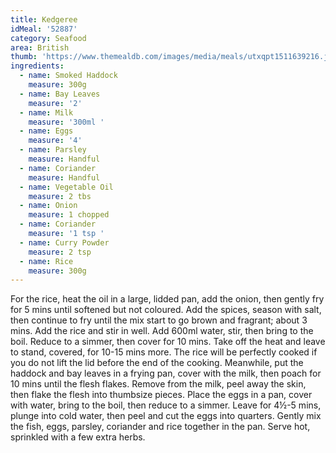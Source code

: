 ```yaml
---
title: Kedgeree
idMeal: '52887'
category: Seafood
area: British
thumb: 'https://www.themealdb.com/images/media/meals/utxqpt1511639216.jpg'
ingredients:
  - name: Smoked Haddock
    measure: 300g
  - name: Bay Leaves
    measure: '2'
  - name: Milk
    measure: '300ml '
  - name: Eggs
    measure: '4'
  - name: Parsley
    measure: Handful
  - name: Coriander
    measure: Handful
  - name: Vegetable Oil
    measure: 2 tbs
  - name: Onion
    measure: 1 chopped
  - name: Coriander
    measure: '1 tsp '
  - name: Curry Powder
    measure: 2 tsp
  - name: Rice
    measure: 300g
---
```

For the rice, heat the oil in a large, lidded pan, add the onion, then gently fry for 5 mins until softened but not coloured. Add the spices, season with salt, then continue to fry until the mix start to go brown and fragrant; about 3 mins.
Add the rice and stir in well. Add 600ml water, stir, then bring to the boil. Reduce to a simmer, then cover for 10 mins. Take off the heat and leave to stand, covered, for 10-15 mins more. The rice will be perfectly cooked if you do not lift the lid before the end of the cooking.
Meanwhile, put the haddock and bay leaves in a frying pan, cover with the milk, then poach for 10 mins until the flesh flakes. Remove from the milk, peel away the skin, then flake the flesh into thumbsize pieces. Place the eggs in a pan, cover with water, bring to the boil, then reduce to a simmer. Leave for 4½-5 mins, plunge into cold water, then peel and cut the eggs into quarters. Gently mix the fish, eggs, parsley, coriander and rice together in the pan. Serve hot, sprinkled with a few extra herbs.
